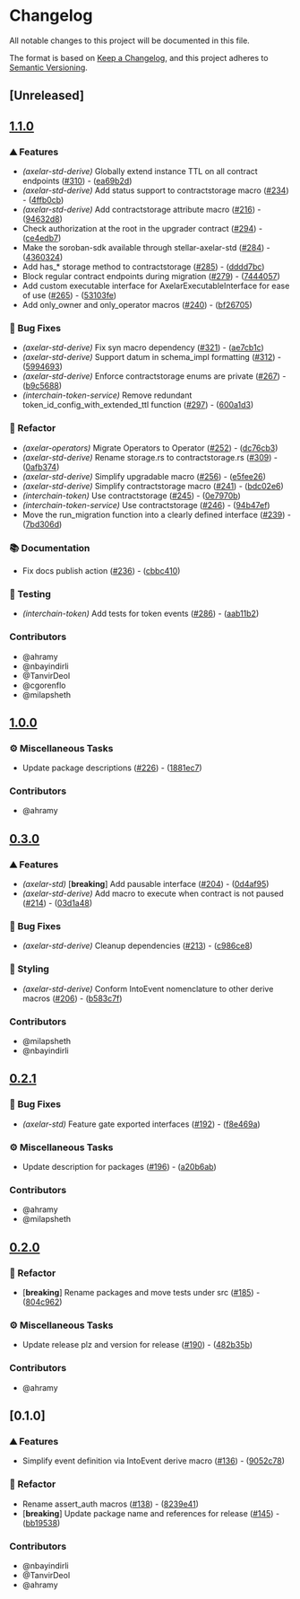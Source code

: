 # Changelog

All notable changes to this project will be documented in this file.

The format is based on [Keep a Changelog](https://keepachangelog.com/en/1.0.0/),
and this project adheres to [Semantic Versioning](https://semver.org/spec/v2.0.0.html).

## [Unreleased]

## [1.1.0](https://github.com/axelarnetwork/axelar-amplifier-stellar/compare/stellar-axelar-std-derive-v1.0.0...stellar-axelar-std-derive-v1.1.0)

### ⛰️ Features

- *(axelar-std-derive)* Globally extend instance TTL on all contract endpoints ([#310](https://github.com/axelarnetwork/axelar-amplifier-stellar/pull/310)) - ([ea69b2d](https://github.com/axelarnetwork/axelar-amplifier-stellar/commit/ea69b2d5f403a50ba75e3c5f28aa9f694aff7acb))
- *(axelar-std-derive)* Add status support to contractstorage macro ([#234](https://github.com/axelarnetwork/axelar-amplifier-stellar/pull/234)) - ([4ffb0cb](https://github.com/axelarnetwork/axelar-amplifier-stellar/commit/4ffb0cbef155ce4185a4c41ab45258c10527f598))
- *(axelar-std-derive)* Add contractstorage attribute macro ([#216](https://github.com/axelarnetwork/axelar-amplifier-stellar/pull/216)) - ([94632d8](https://github.com/axelarnetwork/axelar-amplifier-stellar/commit/94632d86cc36315c19750777aa0bf5724d104d7f))
- Check authorization at the root in the upgrader contract ([#294](https://github.com/axelarnetwork/axelar-amplifier-stellar/pull/294)) - ([ce4edb7](https://github.com/axelarnetwork/axelar-amplifier-stellar/commit/ce4edb7c7e63176e801d2eddb808a68e087cb4fd))
- Make the soroban-sdk available through stellar-axelar-std ([#284](https://github.com/axelarnetwork/axelar-amplifier-stellar/pull/284)) - ([4360324](https://github.com/axelarnetwork/axelar-amplifier-stellar/commit/4360324ec3728fefa16ece7058889142a7fcb5c2))
- Add has_* storage method to contractstorage ([#285](https://github.com/axelarnetwork/axelar-amplifier-stellar/pull/285)) - ([dddd7bc](https://github.com/axelarnetwork/axelar-amplifier-stellar/commit/dddd7bc0c821d54e72d0909fcf025b21851505c8))
- Block regular contract endpoints during migration ([#279](https://github.com/axelarnetwork/axelar-amplifier-stellar/pull/279)) - ([7444057](https://github.com/axelarnetwork/axelar-amplifier-stellar/commit/7444057f85f73ff8a65eedbd5ae0aad77c2e7ad4))
- Add custom executable interface for AxelarExecutableInterface for ease of use ([#265](https://github.com/axelarnetwork/axelar-amplifier-stellar/pull/265)) - ([53103fe](https://github.com/axelarnetwork/axelar-amplifier-stellar/commit/53103febaab2bf0c5e9a1a7df4f38336e0a4f50d))
- Add only_owner and only_operator macros ([#240](https://github.com/axelarnetwork/axelar-amplifier-stellar/pull/240)) - ([bf26705](https://github.com/axelarnetwork/axelar-amplifier-stellar/commit/bf267059dd047475c7efb7e9bee47b40eaec4bbd))

### 🐛 Bug Fixes

- *(axelar-std-derive)* Fix syn macro dependency ([#321](https://github.com/axelarnetwork/axelar-amplifier-stellar/pull/321)) - ([ae7cb1c](https://github.com/axelarnetwork/axelar-amplifier-stellar/commit/ae7cb1cd4eba10bfd6e6db0c8e354abf6ad8dba0))
- *(axelar-std-derive)* Support datum in schema_impl formatting ([#312](https://github.com/axelarnetwork/axelar-amplifier-stellar/pull/312)) - ([5994693](https://github.com/axelarnetwork/axelar-amplifier-stellar/commit/5994693a3315a77755a03deccbc3fd11afcf8233))
- *(axelar-std-derive)* Enforce contractstorage enums are private ([#267](https://github.com/axelarnetwork/axelar-amplifier-stellar/pull/267)) - ([b9c5688](https://github.com/axelarnetwork/axelar-amplifier-stellar/commit/b9c568830c5207f68104bf9c9156e0c851722b98))
- *(interchain-token-service)* Remove redundant token_id_config_with_extended_ttl function ([#297](https://github.com/axelarnetwork/axelar-amplifier-stellar/pull/297)) - ([600a1d3](https://github.com/axelarnetwork/axelar-amplifier-stellar/commit/600a1d35bc6211ae02e3b53be7e7fb13dd2d8002))

### 🚜 Refactor

- *(axelar-operators)* Migrate Operators to Operator ([#252](https://github.com/axelarnetwork/axelar-amplifier-stellar/pull/252)) - ([dc76cb3](https://github.com/axelarnetwork/axelar-amplifier-stellar/commit/dc76cb3b6b11f13e906c54d1179c2fa157a4449d))
- *(axelar-std-derive)* Rename storage.rs to contractstorage.rs ([#309](https://github.com/axelarnetwork/axelar-amplifier-stellar/pull/309)) - ([0afb374](https://github.com/axelarnetwork/axelar-amplifier-stellar/commit/0afb374c1e2b2bbc54eeecc4ceee3e7cf878a794))
- *(axelar-std-derive)* Simplify upgradable macro ([#256](https://github.com/axelarnetwork/axelar-amplifier-stellar/pull/256)) - ([e5fee26](https://github.com/axelarnetwork/axelar-amplifier-stellar/commit/e5fee262c1ff0a848a94d4a4109c45901283dcc7))
- *(axelar-std-derive)* Simplify contractstorage macro ([#241](https://github.com/axelarnetwork/axelar-amplifier-stellar/pull/241)) - ([bdc02e6](https://github.com/axelarnetwork/axelar-amplifier-stellar/commit/bdc02e640c07a81758e487269a5473fcccf54b37))
- *(interchain-token)* Use contractstorage ([#245](https://github.com/axelarnetwork/axelar-amplifier-stellar/pull/245)) - ([0e7970b](https://github.com/axelarnetwork/axelar-amplifier-stellar/commit/0e7970b3f46f308c803874a7d9166e22da1f3a0f))
- *(interchain-token-service)* Use contractstorage ([#246](https://github.com/axelarnetwork/axelar-amplifier-stellar/pull/246)) - ([94b47ef](https://github.com/axelarnetwork/axelar-amplifier-stellar/commit/94b47ef469c84048eb3b56e7adc951effc3f3733))
- Move the run_migration function into a clearly defined interface ([#239](https://github.com/axelarnetwork/axelar-amplifier-stellar/pull/239)) - ([7bd306d](https://github.com/axelarnetwork/axelar-amplifier-stellar/commit/7bd306d9d2d4f1045814decd569188c29486d924))

### 📚 Documentation

- Fix docs publish action ([#236](https://github.com/axelarnetwork/axelar-amplifier-stellar/pull/236)) - ([cbbc410](https://github.com/axelarnetwork/axelar-amplifier-stellar/commit/cbbc41005435baf20809c892b196f468c55b84d1))

### 🧪 Testing

- *(interchain-token)* Add tests for token events ([#286](https://github.com/axelarnetwork/axelar-amplifier-stellar/pull/286)) - ([aab11b2](https://github.com/axelarnetwork/axelar-amplifier-stellar/commit/aab11b221c218986be728d696aea66380574c326))

### Contributors

* @ahramy
* @nbayindirli
* @TanvirDeol
* @cgorenflo
* @milapsheth

## [1.0.0](https://github.com/axelarnetwork/axelar-cgp-stellar/compare/stellar-axelar-std-derive-v0.3.0...stellar-axelar-std-derive-v1.0.0)

### ⚙️ Miscellaneous Tasks

- Update package descriptions ([#226](https://github.com/axelarnetwork/axelar-cgp-stellar/pull/226)) - ([1881ec7](https://github.com/axelarnetwork/axelar-cgp-stellar/commit/1881ec723644734f0c19c32db143e7a539f74ad3))

### Contributors

* @ahramy

## [0.3.0](https://github.com/axelarnetwork/axelar-cgp-stellar/compare/stellar-axelar-std-derive-v0.2.1...stellar-axelar-std-derive-v0.3.0)

### ⛰️ Features

- *(axelar-std)* [**breaking**] Add pausable interface ([#204](https://github.com/axelarnetwork/axelar-cgp-stellar/pull/204)) - ([0d4af95](https://github.com/axelarnetwork/axelar-cgp-stellar/commit/0d4af958562e502df15dcd6bc50ec4ec66cbae46))
- *(axelar-std-derive)* Add macro to execute when contract is not paused ([#214](https://github.com/axelarnetwork/axelar-cgp-stellar/pull/214)) - ([03d1a48](https://github.com/axelarnetwork/axelar-cgp-stellar/commit/03d1a48b8ad9d0f4f87fc18d1ffbe6405c814fb5))

### 🐛 Bug Fixes

- *(axelar-std-derive)* Cleanup dependencies ([#213](https://github.com/axelarnetwork/axelar-cgp-stellar/pull/213)) - ([c986ce8](https://github.com/axelarnetwork/axelar-cgp-stellar/commit/c986ce8f689d118e78f6d1435bbe7bffd42ad3fd))

### 🎨 Styling

- *(axelar-std-derive)* Conform IntoEvent nomenclature to other derive macros ([#206](https://github.com/axelarnetwork/axelar-cgp-stellar/pull/206)) - ([b583c7f](https://github.com/axelarnetwork/axelar-cgp-stellar/commit/b583c7f5d11f1e865ce3283dc7b762f51b89a2ae))

### Contributors

* @milapsheth
* @nbayindirli

## [0.2.1](https://github.com/axelarnetwork/axelar-cgp-stellar/compare/stellar-axelar-std-derive-v0.2.0...stellar-axelar-std-derive-v0.2.1)

### 🐛 Bug Fixes

- *(axelar-std)* Feature gate exported interfaces ([#192](https://github.com/axelarnetwork/axelar-cgp-stellar/pull/192)) - ([f8e469a](https://github.com/axelarnetwork/axelar-cgp-stellar/commit/f8e469a2cad2fea2f0e9aa8b2321329d0a1c560d))

### ⚙️ Miscellaneous Tasks

- Update description for packages ([#196](https://github.com/axelarnetwork/axelar-cgp-stellar/pull/196)) - ([a20b6ab](https://github.com/axelarnetwork/axelar-cgp-stellar/commit/a20b6ab2633b3ca407c440b9ce35ff0071384638))

### Contributors

* @ahramy
* @milapsheth

## [0.2.0](https://github.com/axelarnetwork/axelar-cgp-stellar/compare/stellar-axelar-std-derive-v0.1.1...stellar-axelar-std-derive-v0.2.0)

### 🚜 Refactor

- [**breaking**] Rename packages and move tests under src ([#185](https://github.com/axelarnetwork/axelar-cgp-stellar/pull/185)) - ([804c962](https://github.com/axelarnetwork/axelar-cgp-stellar/commit/804c962a667a7889c447decf8155c4f56c7b1bdb))

### ⚙️ Miscellaneous Tasks

- Update release plz and version for release ([#190](https://github.com/axelarnetwork/axelar-cgp-stellar/pull/190)) - ([482b35b](https://github.com/axelarnetwork/axelar-cgp-stellar/commit/482b35b50bf9542e30515bdccbc474305830ad2f))

### Contributors

* @ahramy

## [0.1.0]

### ⛰️ Features

- Simplify event definition via IntoEvent derive macro ([#136](https://github.com/axelarnetwork/axelar-cgp-stellar/pull/136)) - ([9052c78](https://github.com/axelarnetwork/axelar-cgp-stellar/commit/9052c7886b8d2ea12f33a1fdcceaa7d159890c4e))

### 🚜 Refactor

- Rename assert_auth macros ([#138](https://github.com/axelarnetwork/axelar-cgp-stellar/pull/138)) - ([8239e41](https://github.com/axelarnetwork/axelar-cgp-stellar/commit/8239e4126cdccb4156f737dd6e20fad5c2bfc239))
- [**breaking**] Update package name and references for release ([#145](https://github.com/axelarnetwork/axelar-cgp-stellar/pull/145)) - ([bb19538](https://github.com/axelarnetwork/axelar-cgp-stellar/commit/bb195386eeda9c75d4da33eb0cf29fd9cb9b621c))

### Contributors

* @nbayindirli
* @TanvirDeol
* @ahramy
